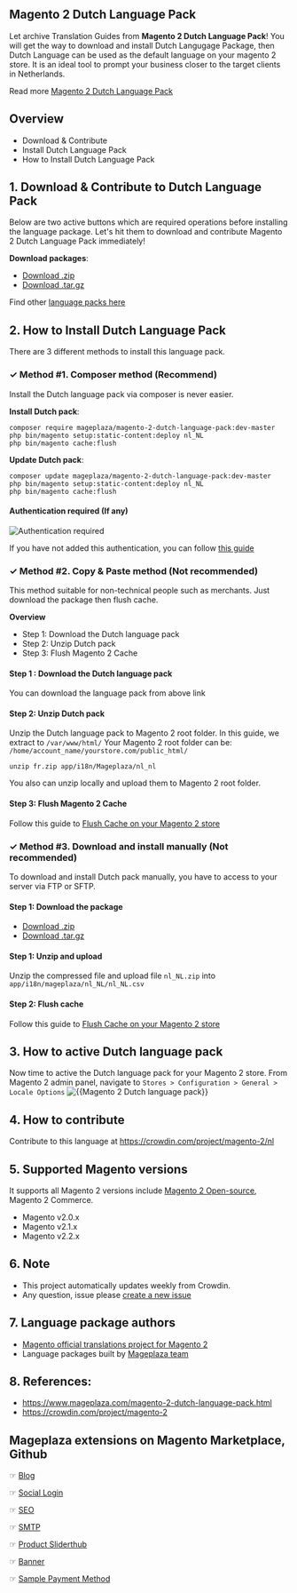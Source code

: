 ## Magento 2 Dutch Language Pack

Let archive Translation Guides from **Magento 2 Dutch Language Pack**! You will get the way to download and install Dutch Langugage Package, then Dutch Language can be used as the default language on your magento 2 store. It is an ideal tool to prompt your business closer to the target clients in Netherlands.

Read more [Magento 2 Dutch Language Pack](https://www.mageplaza.com/magento-2-dutch-language-pack.html)


## Overview

- Download & Contribute
- Install Dutch Language Pack
- How to Install Dutch Language Pack

## 1. Download & Contribute to Dutch Language Pack

Below are two active buttons which are required operations before installing the language package. Let's hit them to download and contribute Magento 2 Dutch Language Pack immediately!

**Download packages**:

- [Download .zip](https://github.com/mageplaza/magento-2-dutch-language-pack/archive/master.zip)
- [Download .tar.gz](https://github.com/mageplaza/magento-2-dutch-language-pack/tarball/master)


Find other [language packs here](https://www.mageplaza.com/kb/magento-2-language-pack/)

## 2. How to Install Dutch Language Pack

There are 3 different methods to install this language pack.

### ✓ Method #1. Composer method (Recommend)
Install the Dutch language pack via composer is never easier.

**Install Dutch pack**:

```
composer require mageplaza/magento-2-dutch-language-pack:dev-master
php bin/magento setup:static-content:deploy nl_NL
php bin/magento cache:flush

```


**Update  Dutch pack**:

```
composer update mageplaza/magento-2-dutch-language-pack:dev-master
php bin/magento setup:static-content:deploy nl_NL
php bin/magento cache:flush

```

#### Authentication required (If any)

![Authentication required](https://cdn.mageplaza.com/media/general/dmryiPk.png)

If you have not added this authentication, you can follow [this guide](http://devdocs.magento.com/guides/v2.0/install-gde/prereq/connect-auth.html)


### ✓ Method #2. Copy & Paste method (Not recommended)

This method suitable for non-technical people such as merchants. Just download the package then flush cache.

**Overview**

- Step 1: Download the Dutch language pack
- Step 2: Unzip Dutch pack
- Step 3: Flush Magento 2 Cache

#### Step 1 : Download the Dutch language pack

You can download the language pack from above link

#### Step 2: Unzip Dutch pack

Unzip the Dutch language pack to Magento 2 root folder. In this guide, we extract to `/var/www/html/`
Your Magento 2 root folder can be: `/home/account_name/yourstore.com/public_html/`

```
unzip fr.zip app/i18n/Mageplaza/nl_nl
```

You also can unzip locally and upload them to Magento 2 root folder.

#### Step 3: Flush Magento 2 Cache

Follow this guide to [Flush Cache on your Magento 2 store](https://www.mageplaza.com/kb/how-flush-enable-disable-cache.html)


### ✓ Method #3. Download and install manually (Not recommended)

To download and install Dutch pack manually, you have to access to your server via FTP or SFTP.

#### Step 1: Download the package

- [Download .zip](https://github.com/mageplaza/magento-2-dutch-language-pack/archive/master.zip)
- [Download .tar.gz](https://github.com/mageplaza/magento-2-dutch-language-pack/tarball/master)

#### Step 1: Unzip and upload

Unzip the compressed file and upload file `nl_NL.zip` into `app/i18n/mageplaza/nl_NL/nl_NL.csv`

#### Step 2: Flush cache

Follow this guide to [Flush Cache on your Magento 2 store](https://www.mageplaza.com/kb/how-flush-enable-disable-cache.html)


## 3. How to active Dutch language pack

Now time to active the Dutch language pack for your Magento 2 store. From Magento 2 admin panel, navigate to `Stores > Configuration > General > Locale Options`
![{{Magento 2 Dutch language pack}}](https://cdn.mageplaza.com/media/general/aPSUA0l.png)


## 4. How to contribute

Contribute to this language at https://crowdin.com/project/magento-2/nl

## 5. Supported Magento versions

It supports all Magento 2 versions include [Magento 2 Open-source](https://www.mageplaza.com/download-magento/), Magento 2 Commerce.


- Magento v2.0.x
- Magento v2.1.x
- Magento v2.2.x



## 6. Note

- This project automatically updates weekly from Crowdin.
- Any question, issue please [create a new issue](https://github.com/mageplaza/magento-2-dutch-language-pack/issues/new)

## 7. Language package authors

- [Magento official translations project for Magento 2](https://crowdin.com/project/magento-2)
- Language packages built by [Mageplaza team](https://www.mageplaza.com/)


## 8. References:

- https://www.mageplaza.com/magento-2-dutch-language-pack.html
- https://crowdin.com/project/magento-2








## Mageplaza extensions on Magento Marketplace, Github



☞ [Blog](https://github.com/mageplaza/magento-2-blog)

☞ [Social Login](https://github.com/mageplaza/magento-2-social-login)

☞ [SEO](https://github.com/mageplaza/magento-2-seo)

☞ [SMTP](https://github.com/mageplaza/magento-2-smtp)

☞ [Product Sliderthub](https://github.com/mageplaza/magento-2-product-slider)

☞ [Banner](https://github.com/mageplaza/magento-2-banner-slider)

☞ [Sample Payment Method](https://github.com/mageplaza/magento-2-sample-payment-method)



